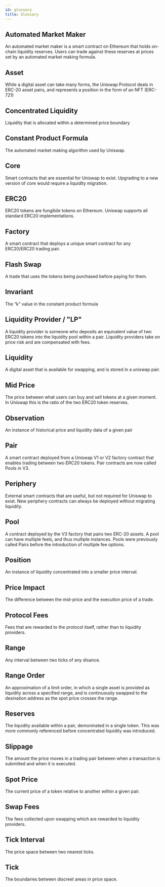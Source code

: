 ```yaml
---
id: glossary
title: Glossary
---
```


## Automated Market Maker

An automated market maker is a smart contract on Ethereum that holds on-chain liquidity reserves. Users can trade against these reserves at prices set by an automated market making formula.

## Asset

While a digital asset can take many forms, the Uniswap Protocol deals in ERC-20 asset pairs, and represents a position in the form of an NFT (ERC-721)

## Concentrated Liquidity

Liquidity that is allocated within a determined price boundary

## Constant Product Formula

The automated market making algorithm used by Uniswap.

## Core

Smart contracts that are essential for Uniswap to exist. Upgrading to a new version of core would require a liquidity migration.

## ERC20

ERC20 tokens are fungibile tokens on Ethereum. Uniswap supports all standard ERC20 implementations.

## Factory

A smart contract that deploys a unique smart contract for any ERC20/ERC20 trading pair.

## Flash Swap

A trade that uses the tokens being purchased before paying for them.

## Invariant

The “k” value in the constant product formula

## Liquidity Provider / "LP"

A liquidity provider is someone who deposits an equivalent value of two ERC20 tokens into the liquidity pool within a pair. Liquidity providers take on price risk and are compensated with fees.

## Liquidity

A digital asset that is available for swapping, and is stored in a uniswap pair.

## Mid Price

The price between what users can buy and sell tokens at a given moment. In Uniswap this is the ratio of the two ERC20 token reserves.

## Observation

An instance of historical price and liquidity data of a given pair

## Pair

A smart contract deployed from a Uniswap V1 or V2 factory contract that enables trading between two ERC20 tokens. Pair contracts are now called Pools in V3.

## Periphery

External smart contracts that are useful, but not required for Uniswap to exist. New periphery contracts can always be deployed without migrating liquidity.

## Pool

A contract deployed by the V3 factory that pairs two ERC-20 assets. A pool can have multiple feels, and thus multiple instances. Pools were previously called Pairs before the introduction of multiple fee options.

## Position

An instance of liquidity concentrated into a smaller price interval.

## Price Impact

The difference between the mid-price and the execution price of a trade.

## Protocol Fees

Fees that are rewarded to the protocol itself, rather than to liquidity providers.

## Range 

Any interval between two ticks of any disance.

## Range Order

An approximation of a limit order, in which a single asset is provided as liquidity across a specified range, and is continuously swapped to the desination address as the spot price crosses the range.

## Reserves

The liquidity available within a pair, demoninated in a single token. This was more commonly referenced before concentrated liquidity was introduced.

## Slippage

The amount the price moves in a trading pair between when a transaction is submitted and when it is executed.

## Spot Price

The current price of a token relative to another within a given pair. 

## Swap Fees

The fees collected upon swapping which are rewarded to liquidity providers.

## Tick Interval

The price space between two nearest ticks.

## Tick

The boundaries between discreet areas in price space.

